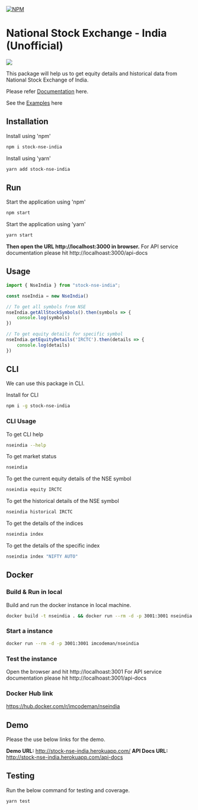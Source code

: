 [![NPM](https://nodei.co/npm/stock-nse-india.png)](https://nodei.co/npm/stock-nse-india/)

# National Stock Exchange - India (Unofficial) 
![](https://github.com/hi-imcodeman/stock-nse-india/workflows/CI/badge.svg)

This package will help us to get equity details and historical data from National Stock Exchange of India.

Please refer [Documentation](https://hi-imcodeman.github.io/stock-nse-india) here.

See the [Examples](https://github.com/hi-imcodeman/stock-nse-india/tree/master/examples) here

## Installation

Install using 'npm'

```sh
npm i stock-nse-india
```

Install using 'yarn'

```sh
yarn add stock-nse-india
```
## Run
Start the application using 'npm'

```sh
npm start
```

Start the application using 'yarn'

```sh
yarn start
```

**Then open the URL http://localhost:3000 in browser.**
For API service documentation please hit http://localhoast:3000/api-docs

## Usage
```javascript
import { NseIndia } from "stock-nse-india";

const nseIndia = new NseIndia()

// To get all symbols from NSE
nseIndia.getAllStockSymbols().then(symbols => {
    console.log(symbols)
})

// To get equity details for specific symbol
nseIndia.getEquityDetails('IRCTC').then(details => {
    console.log(details)
})
```
## CLI

We can use this package in CLI.

Install for CLI

```sh
npm i -g stock-nse-india
```

### CLI Usage

To get CLI help

```sh
nseindia --help
```

To get market status
```sh
nseindia
```

To get the current equity details of the NSE symbol
```sh
nseindia equity IRCTC
```

To get the historical details of the NSE symbol
```sh
nseindia historical IRCTC
```

To get the details of the indices
```sh
nseindia index
```

To get the details of the specific index
```sh
nseindia index "NIFTY AUTO"
```
## Docker
### Build & Run in local
Build and run the docker instance in local machine.
```sh
docker build -t nseindia . && docker run --rm -d -p 3001:3001 nseindia:latest
```
### Start a instance
```sh
docker run --rm -d -p 3001:3001 imcodeman/nseindia
```
### Test the instance
Open the browser and hit http://localhoast:3001
For API service documentation please hit http://localhoast:3001/api-docs

### Docker Hub link
https://hub.docker.com/r/imcodeman/nseindia

## Demo
Please the use below links for the demo.

**Demo URL:** http://stock-nse-india.herokuapp.com/
**API Docs URL:** http://stock-nse-india.herokuapp.com/api-docs

## Testing

Run the below command for testing and coverage.

```sh
yarn test
```